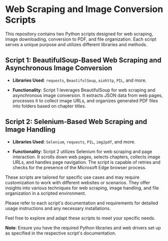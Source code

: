 # Web Scraping and Image Conversion Scripts

This repository contains two Python scripts designed for web scraping, image downloading, conversion to PDF, and file organization. Each script serves a unique purpose and utilizes different libraries and methods.

## Script 1: BeautifulSoup-Based Web Scraping and Asynchronous Image Conversion

- **Libraries Used**: `requests`, `BeautifulSoup`, `aiohttp`, `PIL`, and more.

- **Functionality**: Script 1 leverages BeautifulSoup for web scraping and asynchronous image conversion. It extracts JSON data from web pages, processes it to collect image URLs, and organizes generated PDF files into folders based on chapter titles.

## Script 2: Selenium-Based Web Scraping and Image Handling

- **Libraries Used**: `Selenium`, `requests`, `PIL`, `img2pdf`, and more.

- **Functionality**: Script 2 utilizes Selenium for web scraping and page interaction. It scrolls down web pages, selects chapters, collects image URLs, and handles page navigation. The script is capable of retries and checks for the presence of the Microsoft Edge browser process.

These scripts are tailored for specific use cases and may require customization to work with different websites or scenarios. They offer insights into various techniques for web scraping, image handling, and file organization in a scripted environment.

Please refer to each script's documentation and requirements for detailed usage instructions and any necessary installations.

Feel free to explore and adapt these scripts to meet your specific needs.

**Note**: Ensure you have the required Python libraries and web drivers set up as specified in the respective script's documentation.
